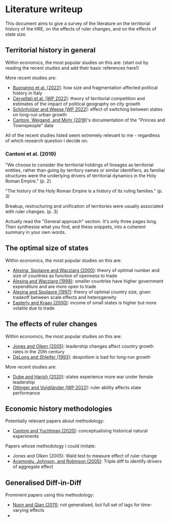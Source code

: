 # Literature writeup

This document aims to give a survey of the literature on the territorial history of the HRE, on the effects of ruler changes, and on the effects of state size.

## Territorial history in general

Within economics, the most popular studies on this are:
(start out by reading the recent studies and add their basic references here!)

More recent studies are:
- [Buonanno et al. (2022)](https://doi.org/10.1007/s10887-022-09209-1): how size and fragmentation affected political history in Italy
- [Cervellati et al. (WP 2022)](https://www.dropbox.com/s/qz0qz3zjskjo40p/DP13719-2.pdf?dl=0): theory of territorial competition and estimates of the impact of political geography on city growth
- [Schönholzer and Weese (WP 2022)](https://www.dropbox.com/s/jb8m86mf8gbepak/europe_draft.pdf?dl=0): effect of switching between states on long-run urban growth
- [Cantoni, Weigand, and Mohr (2019)](https://doi.org/10.7910/DVN/GZPPVE)'s documentation of the "Princes and Townspeople" data

All of the recent studies listed seem extremely relevant to me - regardless of which research question I decide on.

### Cantoni et al. (2019)
"We choose to consider the territorial holdings of lineages as territorial entities, rather than going by territory names or similar identifiers, as familial structures were the underlying drivers of territorial dynamics in the Holy Roman Empire." (p. 2)

"The history of the Holy Roman Empire is a history of its ruling families." (p. 3)

Breakup, restructuring and unification of territories were usually associated with ruler changes. (p. 3)

Actually read the "General approach" section. It's only three pages long. Then synthesise what you find, and these snippets, into a coherent summary in your own words.

## The optimal size of states

Within economics, the most popular studies on this are:
- [Alesina, Spolaore and Wacziarg (2000)](https://doi.org/10.1257/aer.90.5.1276): theory of optimal number and size of countries as function of openness to trade
- [Alesina and Wacziarg (1998)](https://doi.org/10.1016/S0047-2727(98)00010-3): smaller countries have higher government expenditure and are more open to trade
- [Alesina and Spolaore (1997)](https://www.jstor.org/stable/2951265): theory of optimal country size, given tradeoff between scale effects and heterogeneity
- [Easterly and Kraay (2000)](https://doi.org/10.1016/S0305-750X(00)00068-1): income of small states is higher but more volatile due to trade

## The effects of ruler changes

Within economics, the most popular studies on this are:
- [Jones and Olken (2005)](https://doi.org/10.1093/qje/120.3.835): leadership changes affect country growth rates in the 20th century
- [DeLong and Shleifer (1993)](https://www.jstor.org/stable/725804): despotism is bad for long-run growth

More recent studies are:
- [Dube and Harish (2020)](https://doi.org/10.1086/707011): states experience more war under female leadership
- [Ottinger and Voigtländer (WP 2022)](https://doi.org/10.3386/w28297): ruler ability affects state performance

## Economic history methodologies

Potentially relevant papers about methodology:
- [Cantoni and Yuchtman (2020)](http://www.davidecantoni.net/pdfs/natural_experiments_chapter_20200128.pdf): conceptualising historical natural experiments

Papers whose methodology I could imitate:
- Jones and Olken (2005): Wald test to measure effect of ruler change
- [Acemoglu, Johnson, and Robinson (2005)](https://doi.org/10.1257/0002828054201305): Triple diff to identify drivers of aggregate effect


## Generalised Diff-in-Diff

Prominent papers using this methodology:
- [Nunn and Qian (2011)](): not generalised, but full set of lags for time-varying effects
- 

